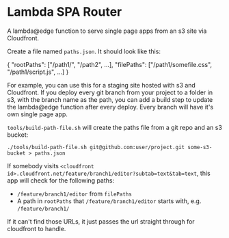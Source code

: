 # Lambda SPA Router

A lambda@edge function to serve single page apps from an s3 site via Cloudfront.

Create a file named `paths.json`. It should look like this:

  {
    "rootPaths": ["/path1/", "/path2", ...],
    "filePaths": ["/path1/somefile.css", "/path1/script.js", ...]
  }


For example, you can use this for a staging site hosted with s3 and Cloudfront. If you deploy every git branch from your project to a folder in s3, with the branch name as the path, you can add a build step to update the lambda@edge function after every deploy. Every branch will have it's own single page app.

`tools/build-path-file.sh` will create the paths file from a git repo and an s3 bucket:

    ./tools/build-path-file.sh git@github.com:user/project.git some-s3-bucket > paths.json


If somebody visits `<cloudfront id>.cloudfront.net/feature/branch1/editor?subtab=text&tab=text`, this app will check for the following paths:

 * `/feature/branch1/editor` from `filePaths`
 * A path in `rootPaths` that `/feature/branch1/editor` starts with, e.g. `/feature/branch1/`

If it can't find those URLs, it just passes the url straight through for cloudfront to handle.


